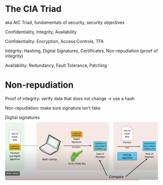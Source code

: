 # The CIA Triad

aka AIC Triad, fundamentals of security, security objectives

Confidentiality, Integrity, Availability

Confidentiality: Encryption, Access Controls, TFA

Integrity: Hashing, Digital Signatures, Certificates, Non-repudiation (proof of integrity)

Availability: Redundancy, Fault Tolerance, Patching

# Non-repudiation

Proof of integrity: verify data that does not change -> use a hash

Non-repudiation: make sure signature isn't fake

Digital signatures
![alt text](image-1.png)

